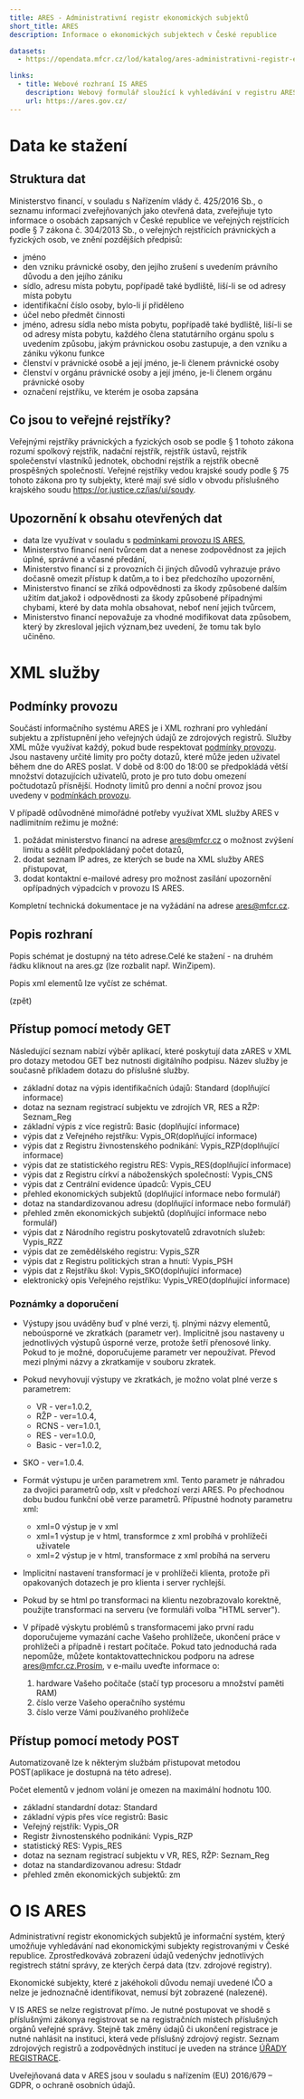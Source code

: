 ```yaml
---
title: ARES - Administrativní registr ekonomických subjektů
short_title: ARES
description: Informace o ekonomických subjektech v České republice

datasets:
  - https://opendata.mfcr.cz/lod/katalog/ares-administrativni-registr-ekonomickych-subjektu

links:
  - title: Webové rozhraní IS ARES
    description: Webový formulář sloužící k vyhledávání v registru ARES
    url: https://ares.gov.cz/
---
```


# Data ke stažení

## Struktura dat

Ministerstvo financí, v souladu s Nařízením vlády č. 425/2016 Sb., o seznamu informací zveřejňovaných jako otevřená data, zveřejňuje tyto informace o osobách zapsaných v České republice ve veřejných rejstřících podle § 7 zákona č. 304/2013 Sb., o veřejných rejstřících právnických a fyzických osob, ve znění pozdějších předpisů: 

 - jméno
 - den vzniku právnické osoby, den jejího zrušení s uvedením právního důvodu a den jejího zániku
 - sídlo, adresu místa pobytu, popřípadě také bydliště, liší-li se od adresy místa pobytu
 - identifikační číslo osoby, bylo-li jí přiděleno
 - účel nebo předmět činnosti
 - jméno, adresu sídla nebo místa pobytu, popřípadě také bydliště, liší-li se od adresy místa pobytu, každého člena statutárního orgánu spolu s uvedením způsobu, jakým právnickou osobu zastupuje, a den vzniku a zániku výkonu funkce
 - členství v právnické osobě a její jméno, je-li členem právnické osoby
 - členství v orgánu právnické osoby a její jméno, je-li členem orgánu právnické osoby
 - označení rejstříku, ve kterém je osoba zapsána

## Co jsou to veřejné rejstříky?
Veřejnými rejstříky právnických a fyzických osob se podle § 1 tohoto zákona rozumí spolkový rejstřík, nadační rejstřík, rejstřík ústavů, rejstřík společenství vlastníků jednotek, obchodní rejstřík a rejstřík obecně prospěšných společností. Veřejné rejstříky vedou krajské soudy podle § 75 tohoto zákona pro ty subjekty, které mají své sídlo v obvodu příslušného krajského soudu https://or.justice.cz/ias/ui/soudy.

## Upozornění k obsahu otevřených dat

 - data lze využívat v souladu s [podmínkami provozu IS ARES](http://wwwinfo.mfcr.cz/ares/ares_podminky.html.cz),
 - Ministerstvo financí není tvůrcem dat a nenese zodpovědnost za jejich úplné, správné a včasné předání,
 - Ministerstvo financí si z provozních či jiných důvodů vyhrazuje právo dočasně omezit přístup k datům,a to i bez předchozího upozornění,
 - Ministerstvo financí se zříká odpovědnosti za škody způsobené dalším užitím dat,jakož i odpovědnosti za škody způsobené případnými chybami, které by data mohla obsahovat, neboť není jejich tvůrcem,
 - Ministerstvo financí nepovažuje za vhodné modifikovat data způsobem, který by zkresloval jejich význam,bez uvedení, že tomu tak bylo učiněno.


# XML služby

## Podmínky provozu
Součástí informačního systému ARES je i XML rozhraní pro vyhledání subjektu a zpřístupnění jeho veřejných údajů ze zdrojových registrů. Služby XML může využívat každý, pokud bude respektovat [podmínky provozu](https://wwwinfo.mfcr.cz/ares/ares_podminky.html.cz). Jsou nastaveny určité limity pro počty dotazů, které může jeden uživatel během dne do ARES poslat. V době od 8:00 do 18:00 se předpokládá větší množství dotazujících uživatelů, proto je pro tuto dobu omezení počtudotazů přísnější. Hodnoty limitů pro denní a noční provoz jsou uvedeny v [podmínkách provozu](https://wwwinfo.mfcr.cz/ares/ares_podminky.html.cz).

V případě odůvodněné mimořádné potřeby využívat XML služby ARES v nadlimitním režimu je možné: 
 1. požádat ministerstvo financí na adrese [ares@mfcr.cz](mailto:ares@mfcr.cz) o možnost zvýšení limitu a sdělit předpokládaný počet dotazů,
 2. dodat seznam IP adres, ze kterých se bude na XML služby ARES přistupovat,
 3. dodat kontaktní e-mailové adresy pro možnost zasílání upozornění opřípadných výpadcích v provozu IS ARES.


Kompletní technická dokumentace je na vyžádání na adrese [ares@mfcr.cz](mailto:ares@mfcr.cz).



## Popis rozhraní

Popis schémat je dostupný na této adrese.Celé ke stažení - na druhém řádku kliknout na ares.gz (lze rozbalit např. WinZipem).

Popis xml elementů lze vyčíst ze schémat.

(zpět)



## Přístup pomocí metody GET

Následující seznam nabízí výběr aplikací, které poskytují data zARES v XML pro dotazy metodou GET bez nutnosti digitálního podpisu. Název služby je současně příkladem dotazu do příslušné služby. 
 - základní dotaz na výpis identifikačních údajů: Standard (doplňující informace)
 - dotaz na seznam registrací subjektu ve zdrojích VR, RES a RŽP: Seznam_Reg
 - základní výpis z více registrů: Basic (doplňující informace)
 - výpis dat z Veřejného rejstříku: Vypis_OR(doplňující informace)
 - výpis dat z Registru živnostenského podnikání: Vypis_RZP(doplňující informace)
 - výpis dat ze statistického registru RES: Vypis_RES(doplňující informace)
 - výpis dat z Registru církví a náboženských společností: Vypis_CNS
 - výpis dat z Centrální evidence úpadců: Vypis_CEU
 - přehled ekonomických subjektů (doplňující informace nebo formulář)
 - dotaz na standardizovanou adresu (doplňující informace nebo formulář)
 - přehled změn ekonomických subjektů (doplňující informace nebo formulář)
 - výpis dat z Národního registru poskytovatelů zdravotních služeb: Vypis_RZZ
 - výpis dat ze zemědělského registru: Vypis_SZR
 - výpis dat z Registru politických stran a hnutí: Vypis_PSH
 - výpis dat z Rejstříku škol: Vypis_SKO(doplňující informace)
 - elektronický opis Veřejného rejstříku: Vypis_VREO(doplňující informace)

### Poznámky a doporučení
- Výstupy jsou uváděny buď v plné verzi, tj. plnými názvy elementů, neboúsporné ve zkratkách (parametr ver). Implicitně jsou nastaveny u jednotlivých výstupů úsporné verze, protože šetří přenosové linky. Pokud to je možné, doporučujeme parametr ver nepoužívat. Převod mezi plnými názvy a zkratkamije v souboru zkratek.
- Pokud nevyhovují výstupy ve zkratkách, je možno volat plné verze s parametrem:
  - VR - ver=1.0.2,
  - RŽP - ver=1.0.4,
  - RCNS - ver=1.0.1,
  - RES - ver=1.0.0,
  - Basic - ver=1.0.2,
- SKO - ver=1.0.4.
- Formát výstupu je určen parametrem xml. Tento parametr je náhradou za dvojici parametrů odp, xslt v předchozí verzi ARES. Po přechodnou dobu budou funkční obě verze parametrů. Přípustné hodnoty parametru xml: 
  - xml=0 výstup je v xml 
  - xml=1 výstup je v html, transformce z xml probíhá v prohlížeči uživatele 
  - xml=2 výstup je v html, transformace z xml probíhá na serveru 

- Implicitní nastavení transformací je v prohlížeči klienta, protože při opakovaných dotazech je pro klienta i server rychlejší.
- Pokud by se html po transformaci na klientu nezobrazovalo korektně, použijte transformaci na serveru (ve formuláři volba "HTML server").
- V případě výskytu problémů s transformacemi jako první radu doporučujeme vymazání cache Vašeho prohlížeče, ukončení práce v prohlížeči a případně i restart počítače. Pokud tato jednoduchá rada nepomůže, můžete kontaktovattechnickou podporu na adrese ares@mfcr.cz.Prosím, v e-mailu uveďte informace o:
    1. hardware Vašeho počítače (stačí typ procesoru a množství paměti RAM)
    2. číslo verze Vašeho operačního systému
    3. číslo verze Vámi používaného prohlížeče

## Přístup pomocí metody POST

Automatizovaně lze k některým službám přistupovat metodou POST(aplikace je dostupná na této adrese).

Počet elementů <Dotaz> v jednom volání je omezen na maximální hodnotu 100.
- základní standardní dotaz: Standard
- základní výpis přes více registrů: Basic
- Veřejný rejstřík: Vypis_OR
- Registr živnostenského podnikání: Vypis_RZP
- statistický RES: Vypis_RES
- dotaz na seznam registrací subjektu v VR, RES, RŽP: Seznam_Reg
- dotaz na standardizovanou adresu: Stdadr
- přehled změn ekonomických subjektů: zm


# O IS ARES
Administrativní registr ekonomických subjektů je informační systém, který umožňuje vyhledávání nad ekonomickými subjekty registrovanými v České republice. Zprostředkovává zobrazení údajů vedenýchv jednotlivých registrech státní správy, ze kterých čerpá data (tzv. zdrojové registry).

Ekonomické subjekty, které z jakéhokoli důvodu nemají uvedené IČO a nelze je jednoznačně identifikovat, nemusí být zobrazené (nalezené).

V IS ARES se nelze registrovat přímo. Je nutné postupovat ve shodě s příslušnými zákonya registrovat se na registračních místech příslušných orgánů veřejné správy. Stejně tak změny údajů či ukončení registrace je nutné nahlásit na instituci, která vede příslušný zdrojový registr. Seznam zdrojových registrů a zodpovědných institucí je uveden na stránce [ÚŘADY REGISTRACE](https://wwwinfo.mfcr.cz/ares/ares_rm.html.cz).

Uveřejňovaná data v ARES jsou v souladu s nařízením (EU) 2016/679 – GDPR, o ochraně osobních údajů.
